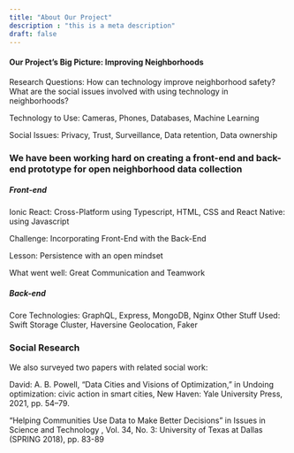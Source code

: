 ```yaml
---
title: "About Our Project"
description : "this is a meta description"
draft: false
---
```


#### Our Project’s Big Picture: Improving Neighborhoods 
Research Questions: How can technology improve neighborhood safety? What are the social issues involved with using technology in neighborhoods?

Technology to Use: Cameras, Phones, Databases, Machine Learning

Social Issues: Privacy, Trust, Surveillance, Data retention, Data ownership

### We have been working hard on creating a front-end and back-end prototype for open neighborhood data collection

##### Front-end
Ionic React: Cross-Platform using Typescript, HTML, CSS and React Native: using Javascript

Challenge:
Incorporating Front-End with the Back-End

Lesson:
Persistence with an open mindset

What went well:
Great Communication and Teamwork

##### Back-end
Core Technologies: GraphQL, Express, MongoDB, Nginx
Other Stuff Used: Swift Storage Cluster, Haversine Geolocation, Faker

### Social Research
We also surveyed two papers with related social work:

David: A. B. Powell, “Data Cities and Visions of Optimization,” in Undoing optimization: civic action in smart cities, New Haven: Yale University Press, 2021, pp. 54–79. 

“Helping Communities Use Data to Make Better Decisions” in Issues in Science and Technology , Vol. 34, No. 3:  University of Texas at Dallas (SPRING 2018), pp. 83-89


